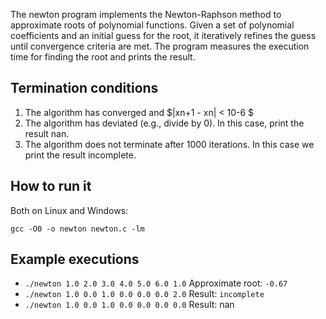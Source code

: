 The newton program implements the Newton-Raphson method to approximate roots of polynomial functions. Given a set of polynomial coefficients and an initial guess for the root, it iteratively refines the guess until convergence criteria are met. The program measures the execution time for finding the root and prints the result. 

## Termination conditions

1. The algorithm has converged and $|xn+1 - xn| < 10-6 $
2. The algorithm has deviated (e.g., divide by 0). In this case, print the result nan. 
3. The algorithm does not terminate after 1000 iterations. In this case we print the result incomplete.

## How to run it

Both on Linux and Windows: 

`gcc -O0 -o newton newton.c -lm`

## Example executions

- `./newton 1.0 2.0 3.0 4.0 5.0 6.0 1.0`
   Approximate root: `-0.67`
- `./newton 1.0 0.0 1.0 0.0 0.0 0.0 2.0`
   Result: `incomplete`
- `./newton 1.0 0.0 1.0 0.0 0.0 0.0 0.0`
    Result: nan
 
